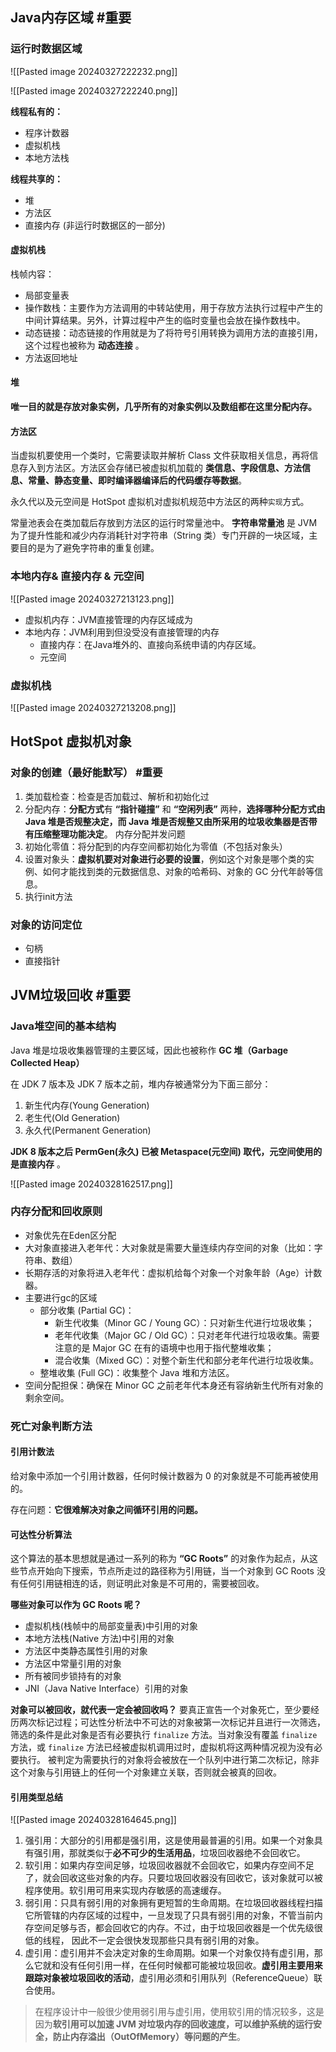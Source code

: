 ## Java内存区域 #重要 

### 运行时数据区域

![[Pasted image 20240327222232.png]]

![[Pasted image 20240327222240.png]]

**线程私有的：**
- 程序计数器
- 虚拟机栈
- 本地方法栈

**线程共享的：**
- 堆
- 方法区
- 直接内存 (非运行时数据区的一部分)

#### 虚拟机栈

栈帧内容：
- 局部变量表
- 操作数栈：主要作为方法调用的中转站使用，用于存放方法执行过程中产生的中间计算结果。另外，计算过程中产生的临时变量也会放在操作数栈中。
- 动态链接：动态链接的作用就是为了将符号引用转换为调用方法的直接引用，这个过程也被称为 **动态连接** 。
- 方法返回地址

#### 堆

**唯一目的就是存放对象实例，几乎所有的对象实例以及数组都在这里分配内存。**

#### 方法区

当虚拟机要使用一个类时，它需要读取并解析 Class 文件获取相关信息，再将信息存入到方法区。方法区会存储已被虚拟机加载的 **类信息、字段信息、方法信息、常量、静态变量、即时编译器编译后的代码缓存等数据**。

永久代以及元空间是 HotSpot 虚拟机对虚拟机规范中方法区的两种`实现`方式。

常量池表会在类加载后存放到方法区的运行时常量池中。
**字符串常量池** 是 JVM 为了提升性能和减少内存消耗针对字符串（String 类）专门开辟的一块区域，主要目的是为了避免字符串的重复创建。

### 本地内存& 直接内存 & 元空间

![[Pasted image 20240327213123.png]]

- 虚拟机内存：JVM直接管理的内存区域成为
- 本地内存：JVM利用到但没受没有直接管理的内存
	- 直接内存：在Java堆外的、直接向系统申请的内存区域。
	- 元空间

### 虚拟机栈

![[Pasted image 20240327213208.png]]

## HotSpot 虚拟机对象

### 对象的创建（最好能默写） #重要

1. 类加载检查：检查是否加载过、解析和初始化过
2. 分配内存：**分配方式**有 **“指针碰撞”** 和 **“空闲列表”** 两种，**选择哪种分配方式由 Java 堆是否规整决定，而 Java 堆是否规整又由所采用的垃圾收集器是否带有压缩整理功能决定**。 内存分配并发问题
3. 初始化零值：将分配到的内存空间都初始化为零值（不包括对象头）
4. 设置对象头：**虚拟机要对对象进行必要的设置**，例如这个对象是哪个类的实例、如何才能找到类的元数据信息、对象的哈希码、对象的 GC 分代年龄等信息。
5. 执行init方法

### 对象的访问定位

- 句柄
- 直接指针

## JVM垃圾回收 #重要 

### Java堆空间的基本结构

Java 堆是垃圾收集器管理的主要区域，因此也被称作 **GC 堆（Garbage Collected Heap）**

在 JDK 7 版本及 JDK 7 版本之前，堆内存被通常分为下面三部分：

1. 新生代内存(Young Generation)
2. 老生代(Old Generation)
3. 永久代(Permanent Generation)

**JDK 8 版本之后 PermGen(永久) 已被 Metaspace(元空间) 取代，元空间使用的是直接内存** 。

![[Pasted image 20240328162517.png]]

### 内存分配和回收原则

- 对象优先在Eden区分配
- 大对象直接进入老年代：大对象就是需要大量连续内存空间的对象（比如：字符串、数组）
- 长期存活的对象将进入老年代：虚拟机给每个对象一个对象年龄（Age）计数器。
- 主要进行gc的区域
	- 部分收集 (Partial GC)：
		- 新生代收集（Minor GC / Young GC）：只对新生代进行垃圾收集；
		- 老年代收集（Major GC / Old GC）：只对老年代进行垃圾收集。需要注意的是 Major GC 在有的语境中也用于指代整堆收集；
		- 混合收集（Mixed GC）：对整个新生代和部分老年代进行垃圾收集。
	- 整堆收集 (Full GC)：收集整个 Java 堆和方法区。
- 空间分配担保：确保在 Minor GC 之前老年代本身还有容纳新生代所有对象的剩余空间。

### 死亡对象判断方法

#### 引用计数法

给对象中添加一个引用计数器，任何时候计数器为 0 的对象就是不可能再被使用的。

存在问题：**它很难解决对象之间循环引用的问题。**

#### 可达性分析算法

这个算法的基本思想就是通过一系列的称为 **“GC Roots”** 的对象作为起点，从这些节点开始向下搜索，节点所走过的路径称为引用链，当一个对象到 GC Roots 没有任何引用链相连的话，则证明此对象是不可用的，需要被回收。

**哪些对象可以作为 GC Roots 呢？**
- 虚拟机栈(栈帧中的局部变量表)中引用的对象
- 本地方法栈(Native 方法)中引用的对象
- 方法区中类静态属性引用的对象
- 方法区中常量引用的对象
- 所有被同步锁持有的对象
- JNI（Java Native Interface）引用的对象

**对象可以被回收，就代表一定会被回收吗？**
要真正宣告一个对象死亡，至少要经历两次标记过程；可达性分析法中不可达的对象被第一次标记并且进行一次筛选，筛选的条件是此对象是否有必要执行 `finalize` 方法。当对象没有覆盖 `finalize` 方法，或 `finalize` 方法已经被虚拟机调用过时，虚拟机将这两种情况视为没有必要执行。
被判定为需要执行的对象将会被放在一个队列中进行第二次标记，除非这个对象与引用链上的任何一个对象建立关联，否则就会被真的回收。

#### 引用类型总结

![[Pasted image 20240328164645.png]]

1. 强引用：大部分的引用都是强引用，这是使用最普遍的引用。如果一个对象具有强引用，那就类似于**必不可少的生活用品**，垃圾回收器绝不会回收它。
2. 软引用：如果内存空间足够，垃圾回收器就不会回收它，如果内存空间不足了，就会回收这些对象的内存。只要垃圾回收器没有回收它，该对象就可以被程序使用。软引用可用来实现内存敏感的高速缓存。
3. 弱引用：只具有弱引用的对象拥有更短暂的生命周期。在垃圾回收器线程扫描它所管辖的内存区域的过程中，一旦发现了只具有弱引用的对象，不管当前内存空间足够与否，都会回收它的内存。不过，由于垃圾回收器是一个优先级很低的线程， 因此不一定会很快发现那些只具有弱引用的对象。
4. 虚引用：虚引用并不会决定对象的生命周期。如果一个对象仅持有虚引用，那么它就和没有任何引用一样，在任何时候都可能被垃圾回收。**虚引用主要用来跟踪对象被垃圾回收的活动**，虚引用必须和引用队列（ReferenceQueue）联合使用。

> 在程序设计中一般很少使用弱引用与虚引用，使用软引用的情况较多，这是因为**软引用可以加速 JVM 对垃圾内存的回收速度，可以维护系统的运行安全，防止内存溢出（OutOfMemory）等问题的产生**。
